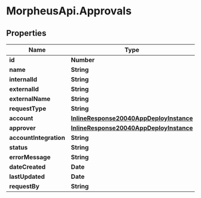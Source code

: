 # MorpheusApi.Approvals

## Properties

Name | Type | Description | Notes
------------ | ------------- | ------------- | -------------
**id** | **Number** |  | [optional] 
**name** | **String** |  | [optional] 
**internalId** | **String** |  | [optional] 
**externalId** | **String** |  | [optional] 
**externalName** | **String** |  | [optional] 
**requestType** | **String** |  | [optional] 
**account** | [**InlineResponse20040AppDeployInstance**](InlineResponse20040AppDeployInstance.md) |  | [optional] 
**approver** | [**InlineResponse20040AppDeployInstance**](InlineResponse20040AppDeployInstance.md) |  | [optional] 
**accountIntegration** | **String** |  | [optional] 
**status** | **String** |  | [optional] 
**errorMessage** | **String** |  | [optional] 
**dateCreated** | **Date** |  | [optional] 
**lastUpdated** | **Date** |  | [optional] 
**requestBy** | **String** |  | [optional] 


